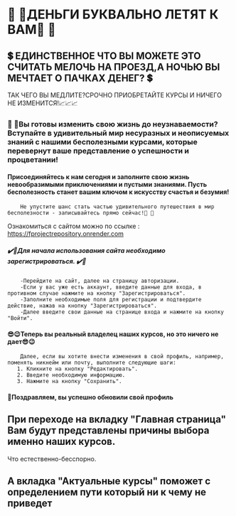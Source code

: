 # 💸 💸ДЕНЬГИ БУКВАЛЬНО ЛЕТЯТ К ВАМ💸 💸
## 💲 ЕДИНСТВЕННОЕ ЧТО ВЫ МОЖЕТЕ ЭТО СЧИТАТЬ МЕЛОЧЬ НА ПРОЕЗД,А НОЧЬЮ ВЫ МЕЧТАЕТ О ПАЧКАХ ДЕНЕГ? 💲
 ТАК ЧЕГО ВЫ  МЕДЛИТЕ?СРОЧНО ПРИОБРЕТАЙТЕ КУРСЫ И НИЧЕГО НЕ ИЗМЕНИТСЯ!📈📈📈
 
 
   ### 💸 💸Вы готовы изменить свою жизнь до неузнаваемости? Вступайте в удивительный мир несуразных и неописуемых знаний с нашими бесполезными курсами, которые перевернут ваше представление о успешности и процветании!

      
        
 #### Присоединяйтесь к нам сегодня и заполните свою жизнь невообразимыми приключениями и пустыми знаниями. Пусть бесполезность станет вашим ключом к искусству счастья и безумия!
        
        Не упустите шанс стать частью удивительного путешествия в мир бесполезности - записывайтесь прямо сейчас!💸 💸

Ознакомиться с сайтом можно по ссылке : https://fprojectrepository.onrender.com

       
       
 ##### ✔️📜Для начала использования сайта необходимо зарегистрироваться.  ✔️📜

        -Перейдите на сайт, далее на страницу авторизации. 
        -Если у вас уже есть аккаунт, введите данные для входа, в противном случае нажмите на кнопку "Зарегистрироваться". 
        -Заполните необходимые поля для регистрации и подтвердите действие, нажав на кнопку "Зарегистрироваться". 
        -Далее введите свои данные на странице входа и нажмите на кнопку "Войти".

  #### 😎😉Теперь вы реальный владелец наших курсов, но это ничего не дает😎😉

        Далее, если вы хотите внести изменения в свой профиль, например, поменять никнейм или почту, выполните следующие шаги:
       1. Кликните на кнопку "Редактировать".
       2. Введите необходимую информацию. 
       3. Нажмите на кнопку "Сохранить".
#### 🥱Поздравляем, вы успешно обновили свой профиль
 
## При переходе на вкладку "Главная страница" Вам будут представлены причины выбора именно наших курсов.
 Что естественно-бесспорно.

## А вкладка "Актуальные курсы" поможет с определением пути который ни к чему не приведет
